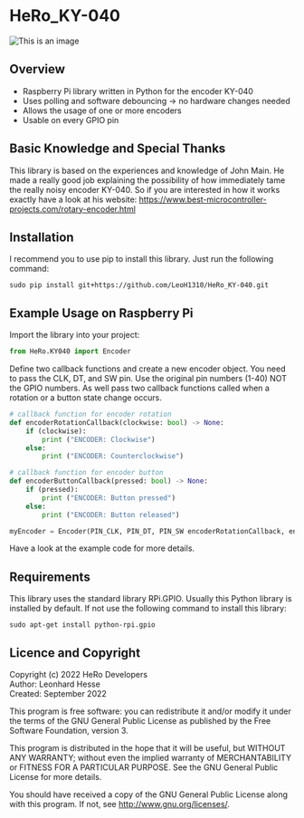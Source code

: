 # HeRo_KY-040
![This is an image](https://www.linkerkit.de/images/thumb/d/d5/ky-040.jpg/358px-ky-040.jpg)

## Overview
* Raspberry Pi library written in Python for the encoder KY-040
* Uses polling and software debouncing -> no hardware changes needed
* Allows the usage of one or more encoders
* Usable on every GPIO pin

## Basic Knowledge and Special Thanks
This library is based on the experiences and knowledge of John Main. He made a really good job explaining the possibility of how immediately tame the really noisy encoder KY-040. So if you are interested in how it works exactly have a look at his website: https://www.best-microcontroller-projects.com/rotary-encoder.html

## Installation
I recommend you to use pip to install this library. Just run the following command:
```
sudo pip install git+https://github.com/LeoH1310/HeRo_KY-040.git
```
## Example Usage on Raspberry Pi
Import the library into your project:
```python
from HeRo.KY040 import Encoder
```
Define two callback functions and create a new encoder object. You need to pass the CLK, DT, and SW pin. Use the original pin numbers (1-40) NOT the GPIO numbers. As well pass two callback functions called when a rotation or a button state change occurs.
```python
# callback function for encoder rotation
def encoderRotationCallback(clockwise: bool) -> None:
    if (clockwise):
        print ("ENCODER: Clockwise")
    else:
        print ("ENCODER: Counterclockwise")

# callback function for encoder button
def encoderButtonCallback(pressed: bool) -> None:
    if (pressed):
        print ("ENCODER: Button pressed")    
    else:
        print ("ENCODER: Button released")

myEncoder = Encoder(PIN_CLK, PIN_DT, PIN_SW encoderRotationCallback, encoderButtonCallback)
```
Have a look at the example code for more details.

## Requirements
This library uses the standard library RPi.GPIO. Usually this Python library is installed by default. If not use the following command to install this library:
```
sudo apt-get install python-rpi.gpio
```

## Licence and Copyright
Copyright (c) 2022 HeRo Developers  
Author: Leonhard Hesse  
Created: September 2022

This program is free software: you can redistribute it and/or modify it under the terms of the GNU General Public License as published by the Free Software Foundation, version 3.

This program is distributed in the hope that it will be useful, but WITHOUT ANY WARRANTY; without even the implied warranty of MERCHANTABILITY or FITNESS FOR A PARTICULAR PURPOSE. See the GNU General Public License for more details.

You should have received a copy of the GNU General Public License along with this program. If not, see <http://www.gnu.org/licenses/>.
